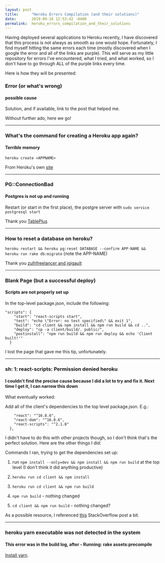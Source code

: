 ```yaml
---
layout: post
title:      "Heroku Errors Compilation (and their solutions)"
date:       2019-09-16 12:53:42 -0400
permalink:  heroku_errors_compilation_and_their_solutions
---
```



Having deployed several applications to Heroku recently, I have discovered that this process is not always as smooth as one would hope. Fortunately, I find myself hitting the same errors each time (mostly discovered when I google the error and all of the links are purple). This will serve as my little repository for errors I've encountered, what I tried, and what worked, so I don't have to go through ALL of the purple links every time.

Here is how they will be presented:

### Error (or what's wrong)
#### possible cause

Solution, and if available, link to the post that helped me.

Without further ado, here we go!

-------------------------------------------------------------
### What's the command for creating a Heroku app again?
#### Terrible memory

`heroku create <APPNAME>`

From Heroku's own [site](https://devcenter.heroku.com/articles/creating-apps)

-------------------------------------------------------------
### PG::ConnectionBad
#### Postgres is not up and running

Restart (or start in the first place), the postgre server with `sudo service postgresql start`

Thank you [TablePlus](https://tableplus.com/blog/2018/10/how-to-start-stop-restart-postgresql-server.html)

-------------------------------------------------------------
### How to reset a database on heroku?


`heroku restart && heroku pg:reset DATABASE --confirm APP-NAME && heroku run rake db:migrate`
(note the APP-NAME)

Thank you [zulhfreelancer and jgigault](https://gist.github.com/zulhfreelancer/ea140d8ef9292fa9165e)

-------------------------------------------------------------


### Blank Page (but a successful deploy)
#### Scripts are not properly set up

In the top-level package.json, include the following:
```
"scripts": {
    "start": "react-scripts start",
    "test": "echo \"Error: no test specified\" && exit 1",
    "build": "cd client && npm install && npm run build && cd ..",
    "deploy": "cp -a client/build/. public/",
    "postinstall": "npm run build && npm run deploy && echo 'Client built!'"
  }
```

I lost the page that gave me this tip, unfortunately.

-------------------------------------------------------------
### sh: 1: react-scripts: Permission denied heroku
#### I couldn't find the precise cause because I did a lot to try and fix it. Next time I get it, I can narrow this down

What eventually worked:

Add all of the client's dependencies to the top level package.json. E.g.:

```  "dependencies": {
    "react": "^16.8.6",
    "react-dom": "^16.8.6",
    "react-scripts": "^2.1.8"
  },
```

I didn't have to do this with other projects though, so I don't think that's the perfect solution. Here are the other things I did:


Commands I ran, trying to get the dependencies set up:

1) run `npm install --only=dev && npm install && npm run build` at the top level (I don't think it did anything productive)

2) `heroku run cd client && npm install`

3) `heroku run cd client && npm run build`

4) `npm run build` - nothing changed

5) `cd client && npm run build` - nothing changed?

As a possible resource, I referenced [this](https://stackoverflow.com/questions/41932041/create-react-app-deployment-to-heroku-failed-with-react-scripts-not-found) StackOverflow post a bit.

-------------------------------------------------------------
### heroku yarn executable was not detected in the system
#### This error was in the build log, after - Running: rake assets:precompile

[Install yarn](https://yarnpkg.com/lang/en/docs/install/#windows-stable).
